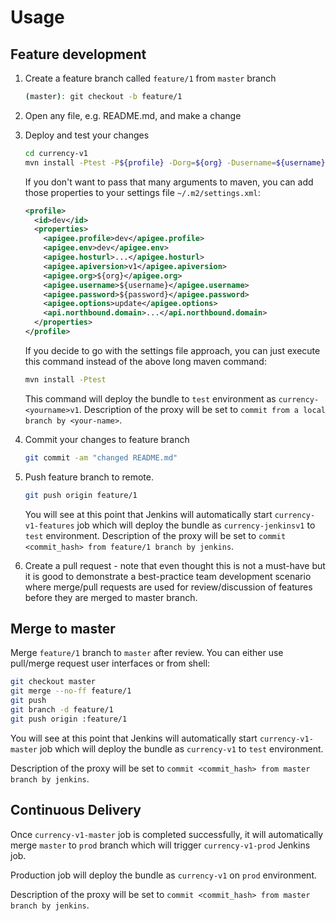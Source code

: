 # Usage

## Feature development

1.  Create a feature branch called `feature/1` from `master` branch

    ```bash
    (master): git checkout -b feature/1
    ```

2.  Open any file, e.g. README.md, and make a change

3.  Deploy and test your changes

    ```bash
    cd currency-v1
    mvn install -Ptest -P${profile} -Dorg=${org} -Dusername=${username} -Dpassword=\"${password}\" -Dapigee.config.dir=target/resources/edge -Dapigee.config.options=create
    ```

    If you don't want to pass that many arguments to maven, you can add those
    properties to your settings file `~/.m2/settings.xml`:

    ```xml
    <profile>
      <id>dev</id>
      <properties>
        <apigee.profile>dev</apigee.profile>
        <apigee.env>dev</apigee.env>
        <apigee.hosturl>...</apigee.hosturl>
        <apigee.apiversion>v1</apigee.apiversion>
        <apigee.org>${org}</apigee.org>
        <apigee.username>${username}</apigee.username>
        <apigee.password>${password}</apigee.password>
        <apigee.options>update</apigee.options>
        <api.northbound.domain>...</api.northbound.domain>
      </properties>
    </profile>
    ```

    If you decide to go with the settings file approach, you can just execute
    this command instead of the above long maven command:

    ```bash
    mvn install -Ptest
    ```

    This command will deploy the bundle to `test` environment as
    `currency-<yourname>v1`. Description of the proxy will be set to `commit
    from a local branch by <your-name>`.

4.  Commit your changes to feature branch

    ```bash
    git commit -am "changed README.md"
    ```

5.  Push feature branch to remote.

    ```bash
    git push origin feature/1
    ```

    You will see at this point that Jenkins will
    automatically start `currency-v1-features` job which will deploy the bundle
    as `currency-jenkinsv1` to `test` environment. Description of the proxy will
    be set to `commit <commit_hash> from feature/1 branch by jenkins`.

6.  Create a pull request - note that even thought this is not a must-have but
    it is good to demonstrate a best-practice team development scenario where
    merge/pull requests are used for review/discussion of features before they
    are merged to master branch.

## Merge to master

Merge `feature/1` branch to `master` after review. You can either use pull/merge
request user interfaces or from shell:

```bash
git checkout master
git merge --no-ff feature/1
git push
git branch -d feature/1
git push origin :feature/1
```

You will see at this point that Jenkins will automatically start
`currency-v1-master` job which will deploy the bundle as `currency-v1` to `test`
environment.

Description of the proxy will be set to `commit <commit_hash> from
master branch by jenkins`.

## Continuous Delivery

Once `currency-v1-master` job is completed successfully, it will automatically
merge `master` to `prod` branch which will trigger `currency-v1-prod` Jenkins
job.

Production job will deploy the bundle as `currency-v1` on `prod`
environment.

Description of the proxy will be set to `commit <commit_hash> from
master branch by jenkins`.

